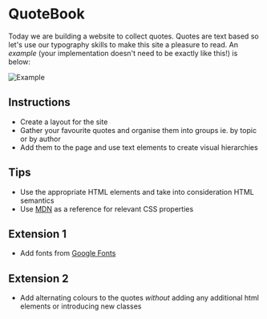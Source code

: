 # QuoteBook

Today we are building a website to collect quotes. Quotes are text based so let's use our typography skills to make this site a pleasure to read. An *example* (your implementation doesn't need to be exactly like this!) is below:

![Example](images/quotebook-screenshot.png)

## Instructions
- Create a layout for the site
- Gather your favourite quotes and organise them into groups ie. by topic or by author
- Add them to the page and use text elements to create visual hierarchies

## Tips
- Use the appropriate HTML elements and take into consideration HTML semantics
- Use [MDN](https://developer.mozilla.org/en-US/docs/Web/CSS/font-family) as a reference for relevant CSS properties

## Extension 1
- Add fonts from [Google Fonts](https://fonts.google.com/)

## Extension 2
- Add alternating colours to the quotes *without* adding any additional html elements or introducing new classes
